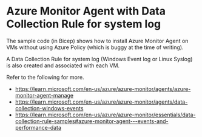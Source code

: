 # Azure Monitor Agent with Data Collection Rule for system log

The sample code (in Bicep) shows how to install Azure Monitor Agent on VMs without using Azure Policy (which is buggy at the time of writing).

A Data Collection Rule for system log (Windows Event log or Linux Syslog) is also created and associated with each VM.

Refer to the following for more.

* https://learn.microsoft.com/en-us/azure/azure-monitor/agents/azure-monitor-agent-manage
* https://learn.microsoft.com/en-us/azure/azure-monitor/agents/data-collection-windows-events
* https://learn.microsoft.com/en-us/azure/azure-monitor/essentials/data-collection-rule-samples#azure-monitor-agent---events-and-performance-data